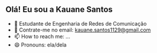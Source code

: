 ## Olá! Eu sou a Kauane Santos

- 🌱 Estudante de Engenharia de Redes de Comunicação
- 💬 Contrate-me no email: kauane.santos1129@gmail.com
- 📫 How to reach me: ...
- 😄 Pronouns: ela/dela
